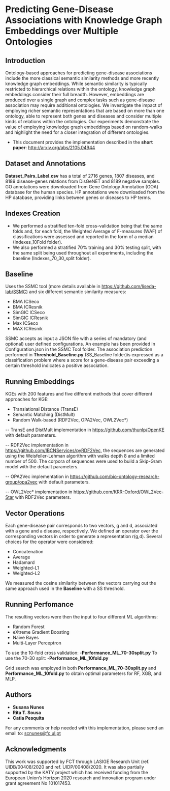 # Predicting Gene-Disease Associations with Knowledge Graph Embeddings over Multiple Ontologies

## Introduction
Ontology-based approaches for predicting gene-disease associations include the more classical semantic similarity methods and more recently knowledge graph embeddings. While semantic similarity is typically restricted to hierarchical relations within the ontology, knowledge graph embeddings consider their full breadth. However, embeddings are produced over a single graph and complex tasks such as gene-disease association may require additional ontologies. We investigate the impact of employing richer semantic representations that are based on more than one ontology, able to represent both genes and diseases and consider multiple kinds of relations within the ontologies. Our experiments demonstrate the value of employing knowledge graph embeddings based on random-walks and highlight the need for a closer integration of different ontologies.

- This document provides the implementation described in the **short paper**: http://arxiv.org/abs/2105.04944

## Dataset and Annotations
__Dataset_Pairs_Label.csv__ has a total of 2716 genes, 1807 diseases, and 8189 disease-genes relations from DisGeNET and 8189 negative samples. GO annotations were downloaded from Gene Ontology Annotation (GOA) database for the human species. HP annotations were downloaded from the HP database, providing links between genes or diseases to HP terms. 

## Indexes Creation
- We performed a stratified ten-fold cross-validation being that the same folds and, for each fold, the Weighted Average of F-measures (WAF) of classifications were assessed and reported in the form of a median (Indexes_10Fold folder). 
- We also performed a stratified 70\% training and 30\% testing split, with the same split being used throughout all experiments, including the baseline (Indexes_70_30_split folder). 

## Baseline
Uses the SSMC tool (more details available in https://github.com/liseda-lab/SSMC) and six different semantic similarity measures:
- BMA ICSeco 
- BMA ICResnik 
- SimGIC ICSeco 
- SimGIC ICResnik
- Max ICSeco
- MAX ICResnik 

SSMC accepts as input a JSON file with a series of mandatory (and optional) user defined configurations. An example has been provided in Configuration.json in the SSMC Tool folder. 
The association prediction performed in __Threshold_Baseline.py__ (SS_Baseline folder)is expressed as a classification problem where a score for a gene-disease pair exceeding a certain threshold indicates a positive association. 

## Running Embeddings

KGEs with 200 features and five different methods that cover different approaches for KGE:
- Translational Distance (TransE)
- Semantic Matching (DistMult) 
- Random Walk-based (RDF2Vec, OPA2Vec, OWL2Vec*)

-- TransE and DistMult implementation in https://github.com/thunlp/OpenKE with default parameters.

-- RDF2Vec implementation in  https://github.com/IBCNServices/pyRDF2Vec, the sequences are generated using the Weisfeiler-Lehman algorithm with walks depth 8 and a limited number of 500. The corpora of sequences were used to build a Skip-Gram model with the default parameters.

-- OPA2Vec implementation in https://github.com/bio-ontology-research-group/opa2vec with default parameters.

-- OWL2Vec* implementation in https://github.com/KRR-Oxford/OWL2Vec-Star with RDF2Vec parameters.


## Vector Operations
Each gene-disease pair corresponds to two vectors, g and d, associated with a gene and a disease, respectively. We defined an operator over the corresponding vectors in order to generate a representation r(g,d). Several choices for the operator were considered:
- Concatenation
- Average
- Hadamard
- Weighted-L1
- Weighted-L2 

We measured the cosine similarity between the vectors carrying out the same approach used in the __Baseline__ with a SS threshold.

## Running Perfomance 
The resulting vectors were then the input to four different ML algorithms: 
- Random Forest
- eXtreme Gradient Boosting
- Naïve Bayes
- Multi-Layer Perceptron 

To use the 10-fold cross validation:
-__Performance_ML_70-30split.py__ 
To use the 70-30 split:
-__Performance_ML_10fold.py__

Grid search was employed in both  __Performance_ML_70-30split.py__ and __Performance_ML_10fold.py__ to obtain optimal parameters for RF, XGB, and MLP. 


## Authors
- __Susana Nunes__
- __Rita T. Sousa__
- __Catia Pesquita__

For any comments or help needed with this implementation, please send an email to: scnunes@fc.ul.pt

## Acknowledgments
This work was supported by FCT through LASIGE Research Unit (ref. UIDB/00408/2020 and ref. UIDP/00408/2020. It was also partially supported by the KATY project which has received funding from the European Union’s Horizon 2020 research and innovation program under grant agreement No 101017453.
